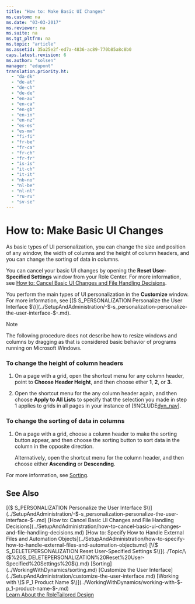 ```yaml
---
title: "How to: Make Basic UI Changes"
ms.custom: na
ms.date: "03-03-2017"
ms.reviewer: na
ms.suite: na
ms.tgt_pltfrm: na
ms.topic: "article"
ms.assetid: 35a25e2f-ed7a-4836-ac89-770b85a8c8b0
caps.latest.revision: 6
ms.author: "solsen"
manager: "edupont"
translation.priority.ht: 
  - "da-dk"
  - "de-at"
  - "de-ch"
  - "de-de"
  - "en-au"
  - "en-ca"
  - "en-gb"
  - "en-in"
  - "en-nz"
  - "es-es"
  - "es-mx"
  - "fi-fi"
  - "fr-be"
  - "fr-ca"
  - "fr-ch"
  - "fr-fr"
  - "is-is"
  - "it-ch"
  - "it-it"
  - "nb-no"
  - "nl-be"
  - "nl-nl"
  - "ru-ru"
  - "sv-se"
---
```

# How to: Make Basic UI Changes
As basic types of UI personalization, you can change the size and position of any window, the width of columns and the height of column headers, and you can change the sorting of data in columns.  
  
 You can cancel your basic UI changes by opening the **Reset User\-Specified Settings** window from your Role Center. For more information, see [How to: Cancel Basic UI Changes and File Handling Decisions](../SetupAndAdministration/how-to-cancel-basic-ui-changes-and-file-handling-decisions.md).  
  
 You perform the main types of UI personalization in the **Customize** window. For more information, see [\($ S\_PERSONALIZATION Personalize the User Interface $\)](../SetupAndAdministration/-$-s_personalization-personalize-the-user-interface-$-.md).  
  
> [!NOTE]  
>  The following procedure does not describe how to resize windows and columns by dragging as that is considered basic behavior of programs running on Microsoft Windows.  
  
### To change the height of column headers  
  
1.  On a page with a grid, open the shortcut menu for any column header, point to **Choose Header Height**, and then choose ether **1**, **2**, or **3**.  
  
2.  Open the shortcut menu for the any column header again, and then choose **Apply to All Lists** to specify that the selection you made in step 1 applies to grids in all pages in your instance of [!INCLUDE[dyn_nav](../ApplicationDesign/includes/dyn_nav_md.md)].  
  
### To change the sorting of data in columns  
  
1.  On a page with a grid, choose a column header to make the sorting button appear, and then choose the sorting button to sort data in the column in the opposite direction.  
  
     Alternatively, open the shortcut menu for the column header, and then choose either **Ascending** or **Descending**.  
  
 For more information, see [Sorting](../WorkingWithDynamics/sorting.md).  
  
## See Also  
 [\($ S\_PERSONALIZATION Personalize the User Interface $\)](../SetupAndAdministration/-$-s_personalization-personalize-the-user-interface-$-.md)   
 [How to: Cancel Basic UI Changes and File Handling Decisions](../SetupAndAdministration/how-to-cancel-basic-ui-changes-and-file-handling-decisions.md)   
 [How to: Specify How to Handle External Files and Automation Objects](../SetupAndAdministration/how-to-specify-how-to-handle-external-files-and-automation-objects.md)   
 [\($ S\_DELETEPERSONALIZATION Reset User\-Specified Settings $\)](../Topic/\($%20S_DELETEPERSONALIZATION%20Reset%20User-Specified%20Settings%20$\).md)   
 [Sorting](../WorkingWithDynamics/sorting.md)   
 [Customize the User Interface](../SetupAndAdministration/customize-the-user-interface.md)   
 [Working with \($ P\_1 Product Name $\)](../WorkingWithDynamics/working-with-$-p_1-product-name-$-.md)   
 [Learn About the RoleTailored Design](../GettingStarted/learn-about-the-roletailored-design.md)